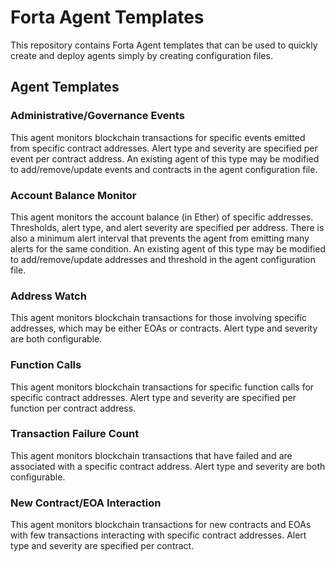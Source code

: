 # Forta Agent Templates

This repository contains Forta Agent templates that can be used to quickly create and deploy agents
simply by creating configuration files.

## Agent Templates

### Administrative/Governance Events

This agent monitors blockchain transactions for specific events emitted from specific contract
addresses.  Alert type and severity are specified per event per contract address.  An existing agent
of this type may be modified to add/remove/update events and contracts in the agent configuration
file.

### Account Balance Monitor

This agent monitors the account balance (in Ether) of specific addresses.  Thresholds, alert type,
and alert severity are specified per address.  There is also a minimum alert interval that prevents
the agent from emitting many alerts for the same condition.  An existing agent of this type may be
modified to add/remove/update addresses and threshold in the agent configuration file.

### Address Watch

This agent monitors blockchain transactions for those involving specific addresses, which may be
either EOAs or contracts.  Alert type and severity are both configurable.

### Function Calls

This agent monitors blockchain transactions for specific function calls for specific contract
addresses. Alert type and severity are specified per function per contract address.

### Transaction Failure Count

This agent monitors blockchain transactions that have failed and are associated with a specific
contract address. Alert type and severity are both configurable.

### New Contract/EOA Interaction

This agent monitors blockchain transactions for new contracts and EOAs with few transactions
interacting with specific contract addresses. Alert type and severity are specified per contract.
